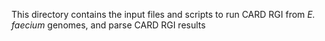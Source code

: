This directory contains the input files and scripts to run CARD RGI from *E. faecium* genomes, and parse CARD RGI results
